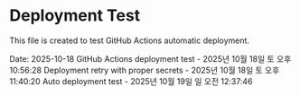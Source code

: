 # Deployment Test

This file is created to test GitHub Actions automatic deployment.

Date: 2025-10-18
GitHub Actions deployment test - 2025년 10월 18일 토 오후 10:56:28
Deployment retry with proper secrets - 2025년 10월 18일 토 오후 11:40:20
Auto deployment test - 2025년 10월 19일 일 오전 12:37:46
